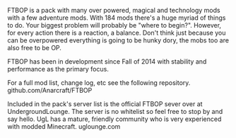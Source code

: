 FTBOP is a pack with many over powered, magical and technology mods with a few adventure mods.  With 184 mods there's a huge myriad of things to do.  Your biggest problem will probably be "where to begin?".
However, for every action there is a reaction, a balance.  Don't think just because you can be overpowered everything is going to be hunky dory, the mobs too are also free to be OP.

FTBOP has been in development since Fall of 2014 with stability and performance as the primary focus.

For a full mod list, change log, etc see the following repository.
github.com/Anarcraft/FTBOP

Included in the pack's server list is the official FTBOP sever over at UndergroundLounge.  The server is no whitelist so feel free to stop by and say hello.  UgL has a mature, friendly community who is very experienced with modded Minecraft.
uglounge.com
